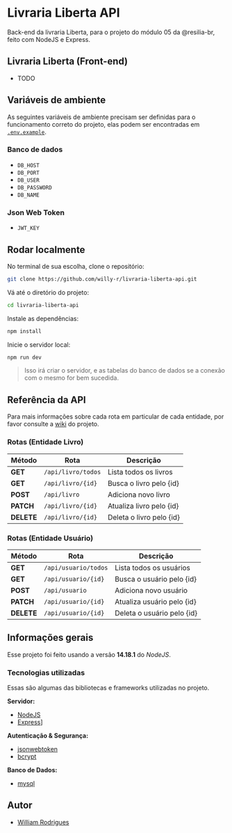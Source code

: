 # Livraria Liberta API

Back-end da livraria Liberta, para o projeto do módulo 05 da @resilia-br, feito com NodeJS e Express.

## Livraria Liberta (Front-end)

- TODO


## Variáveis de ambiente

As seguintes variáveis de ambiente precisam ser definidas para o funcionamento correto do projeto, elas podem ser encontradas em [`.env.example`](./.env.example).

### Banco de dados

- `DB_HOST`
- `DB_PORT`
- `DB_USER`
- `DB_PASSWORD`
- `DB_NAME`

### Json Web Token

- `JWT_KEY`


## Rodar localmente

No terminal de sua escolha, clone o repositório:

```bash
git clone https://github.com/willy-r/livraria-liberta-api.git
```

Vá até o diretório do projeto:

```bash
cd livraria-liberta-api
```

Instale as dependências:

```bash
npm install
```

Inicie o servidor local:

```bash
npm run dev
```

> Isso irá criar o servidor, e as tabelas do banco de dados se a conexão com o mesmo for bem sucedida.


## Referência da API

Para mais informações sobre cada rota em particular de cada entidade, por favor consulte a [wiki](https://github.com/willy-r/livraria-liberta-api/wiki) do projeto.

### Rotas (Entidade Livro)

| Método | Rota | Descrição |
| ------ | ---- | --------- |
| **GET** | `/api/livro/todos` | Lista todos os livros |
| **GET** | `/api/livro/{id}` | Busca o livro pelo {id} |
| **POST** | `/api/livro` | Adiciona novo livro |
| **PATCH** | `/api/livro/{id}` | Atualiza livro pelo {id} |
| **DELETE** | `/api/livro/{id}` | Deleta o livro pelo {id} |

### Rotas (Entidade Usuário)

| Método | Rota | Descrição |
| ------ | ---- | --------- |
| **GET** | `/api/usuario/todos` | Lista todos os usuários |
| **GET** | `/api/usuario/{id}` | Busca o usuário pelo {id} |
| **POST** | `/api/usuario` | Adiciona novo usuário |
| **PATCH** | `/api/usuario/{id}` | Atualiza usuário pelo {id} |
| **DELETE** | `/api/usuario/{id}` | Deleta o usuário pelo {id} |


## Informações gerais

Esse projeto foi feito usando a versão **14.18.1** do *NodeJS*.

### Tecnologias utilizadas

Essas são algumas das bibliotecas e frameworks utilizadas no projeto.

**Servidor:**

- [NodeJS](https://nodejs.org/en/)
- [Express](http://expressjs.com/)]

**Autenticação & Segurança:**

- [jsonwebtoken](https://www.npmjs.com/package/jsonwebtoken)
- [bcrypt](https://www.npmjs.com/package/bcrypt)

**Banco de Dados:**

- [mysql](https://www.npmjs.com/package/mysql)


## Autor

- [William Rodrigues](https://github.com/willy-r)

